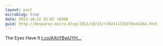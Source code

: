 ```yaml
---
layout: post
microblog: true
date: 2013-10-22 01:07 +0300
guid: http://desparoz.micro.blog/2013/10/21/t392411726370443264.html
---
```

The Eyes Have It [t.co/AXcYBwUYH...](http://t.co/AXcYBwUYH9)
